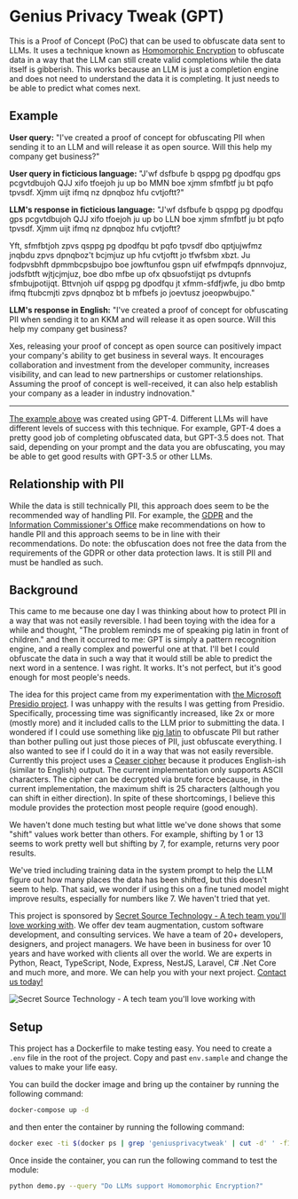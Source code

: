 # Genius Privacy Tweak (GPT)

This is a Proof of Concept (PoC) that can be used to obfuscate data sent to LLMs. It uses a technique known as [Homomorphic Encryption](https://en.wikipedia.org/wiki/Homomorphic_encryption) to obfuscate data in a way that the LLM can still create valid completions while the data itself is gibberish. This works because an LLM is just a completion engine and does not need to understand the data it is completing. It just needs to be able to predict what comes next.

## Example

**User query:** "I've created a proof of concept for obfuscating PII when sending it to an LLM and will release it as open source. Will this help my company get business?"

**User query in ficticious language:** "J'wf dsfbufe b qsppg pg dpodfqu gps pcgvtdbujoh QJJ xifo tfoejoh ju up bo MMN boe xjmm sfmfbtf ju bt pqfo tpvsdf. Xjmm uijt ifmq nz dpnqboz hfu cvtjoftt?"

**LLM's response in ficticious language:** "J'wf dsfbufe b qsppg pg dpodfqu gps pcgvtdbujoh QJJ xifo tfoejoh ju up bo LLN boe xjmm sfmfbtf ju bt pqfo tpvsdf. Xjmm uijt ifmq nz dpnqboz hfu cvtjoftt?

Yft, sfmfbtjoh zpvs qsppg pg dpodfqu bt pqfo tpvsdf dbo qptjujwfmz jnqbdu zpvs dpnqboz't bcjmjuz up hfu cvtjoftt jo tfwfsbm xbzt. Ju fodpvsbhft dpmmbcpsbujpo boe jowftunfou gspn uif efwfmpqfs dpnnvojuz, jodsfbtft wjtjcjmjuz, boe dbo mfbe up ofx qbsuofstijqt ps dvtupnfs sfmbujpotijqt. Bttvnjoh uif qsppg pg dpodfqu jt xfmm-sfdfjwfe, ju dbo bmtp ifmq ftubcmjti zpvs dpnqboz bt b mfbefs jo joevtusz joeopwbujpo."

**LLM's response in English:** "I've created a proof of concept for obfuscating PII when sending it to an KKM and will release it as open source. Will this help my company get business?

Xes, releasing your proof of concept as open source can positively impact your company's ability to get business in several ways. It encourages collaboration and investment from the developer community, increases visibility, and can lead to new partnerships or customer relationships. Assuming the proof of concept is well-received, it can also help establish your company as a leader in industry indnovation."

----

[The example above](https://smith.langchain.com/o/c387066c-ee5a-45cd-b28e-dea082a580fc/projects/p/6a72d874-d629-42b8-bb6d-e9b1da9415e2/r/f62cd696-7e13-4deb-89eb-59a041d9b03a?trace_id=dafe9ee7-b482-4609-b20b-f7d4a62c29b0&start_time=2024-02-05T10:26:30.827404) was created using GPT-4. Different LLMs will have different levels of success with this technique. For example, GPT-4 does a pretty good job of completing obfuscated data, but GPT-3.5 does not. That said, depending on your prompt and the data you are obfuscating, you may be able to get good results with GPT-3.5 or other LLMs.

## Relationship with PII

While the data is still technically PII, this approach does seem to be the recommended way of handling PII. For example, the [GDPR](https://en.wikipedia.org/wiki/General_Data_Protection_Regulation) and the [Information Commissioner's Office](https://ico.org.uk/for-organisations/uk-gdpr-guidance-and-resources/personal-information-what-is-it/what-is-personal-data/what-is-personal-data/#pd4) make recommendations on how to handle PII and this approach seems to be in line with their recommendations. Do note: the obfuscation does not free the data from the requirements of the GDPR or other data protection laws. It is still PII and must be handled as such.

## Background

This came to me because one day I was thinking about how to protect PII in a way that was not easily reversible. I had been toying with the idea for a while and thought, "The problem reminds me of speaking pig latin in front of children." and then it occurred to me: GPT is simply a pattern recognition engine, and a really complex and powerful one at that. I'll bet I could obfuscate the data in such a way that it would still be able to predict the next word in a sentence. I was right. It works. It's not perfect, but it's good enough for most people's needs.

The idea for this project came from my experimentation with [the Microsoft Presidio project](https://python.langchain.com/docs/guides/privacy/presidio_data_anonymization/reversible). I was unhappy with the results I was getting from Presidio. Specifically, processing time was significantly increased, like 2x or more (mostly more) and it included calls to the LLM prior to submitting the data. I wondered if I could use something like [pig latin](https://en.wikipedia.org/wiki/Pig_Latin) to obfuscate PII but rather than bother pulling out just those pieces of PII, just obfuscate everything. I also wanted to see if I could do it in a way that was not easily reversible. Currently this project uses a [Ceaser cipher](https://en.wikipedia.org/wiki/Caesar_cipher) because it produces English-ish (similar to English) output. The current implementation only supports ASCII characters. The cipher can be decrypted via brute force because, in the current implementation, the maximum shift is 25 characters (although you can shift in either direction). In spite of these shortcomings, I believe this module provides the protection most people require (good enough).

We haven't done much testing but what little we've done shows that some "shift" values work better than others. For example, shifting by 1 or 13 seems to work pretty well but shifting by 7, for example, returns very poor results.

We've tried including training data in the system prompt to help the LLM figure out how many places the data has been shifted, but this doesn't seem to help. That said, we wonder if using this on a fine tuned model might improve results, especially for numbers like 7. We haven't tried that yet.

This project is sponsored by [Secret Source Technology - A tech team you'll love working with](https://www.secret-source.eu/). We offer dev team augmentation, custom software development, and consulting services. We have a team of 20+ developers, designers, and project managers. We have been in business for over 10 years and have worked with clients all over the world. We are experts in Python, React, TypeScript, Node, Express, NestJS, Laravel, C# .Net Core and much more, and more. We can help you with your next project. [Contact us today!](https://www.secret-source.eu/connect/)

![Secret Source Technology - A tech team you'll love working with](https://media.licdn.com/dms/image/D4D16AQGH4LVPJ5oboQ/profile-displaybackgroundimage-shrink_350_1400/0/1688397476732?e=1712188800&v=beta&t=lFnHVi7IDnSsCPdA64nD54zuRFZVYMZ0fGGrf12U1ks)

## Setup

This project has a Dockerfile to make testing easy. You need to create a `.env` file in the root of the project. Copy and past `env.sample` and change the values to make your life easy.

You can build the docker image and bring up the container by running the following command:

```bash
docker-compose up -d
```

and then enter the container by running the following command:

```bash
docker exec -ti $(docker ps | grep 'geniusprivacytweak' | cut -d' ' -f1) /bin/bash
```

Once inside the container, you can run the following command to test the module:

```bash
python demo.py --query "Do LLMs support Homomorphic Encryption?"
```

